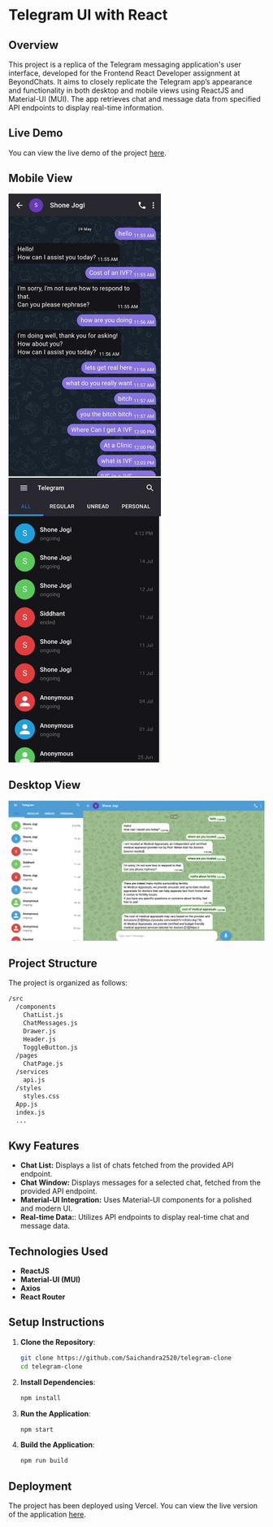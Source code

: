 # Telegram UI with React

## Overview

This project is a replica of the Telegram messaging application's user interface, developed for the Frontend React Developer assignment at BeyondChats. It aims to closely replicate the Telegram app’s appearance and functionality in both desktop and mobile views using ReactJS and Material-UI (MUI). The app retrieves chat and message data from specified API endpoints to display real-time information.

## Live Demo

You can view the live demo of the project [here](https://telegram-ui-mockup-teal.vercel.app/).


## Mobile View
<div>
<img src="src/images/img1.jpeg" alt="Mobile View" width="300"/>
<img src="src/images/img3.jpeg" alt="Mobile View" width="300"/>
<div>

## Desktop View
<img src="src/images/img4.png" alt="Mobile View" width="600"/>



## Project Structure

The project is organized as follows:

```
/src
  /components
    ChatList.js
    ChatMessages.js
    Drawer.js
    Header.js
    ToggleButton.js
  /pages
    ChatPage.js
  /services
    api.js
  /styles
    styles.css
  App.js
  index.js
  ...
```

## Kwy Features

- **Chat List:** Displays a list of chats fetched from the provided API endpoint.
- **Chat Window:** Displays messages for a selected chat, fetched from the provided API endpoint.
- **Material-UI Integration:** Uses Material-UI components for a polished and modern UI.
- **Real-time Data:**: Utilizes API endpoints to display real-time chat and message data.

## Technologies Used

- **ReactJS**
- **Material-UI (MUI)**
- **Axios**
- **React Router**


## Setup Instructions

1. **Clone the Repository**:
   ```bash
   git clone https://github.com/Saichandra2520/telegram-clone
   cd telegram-clone
   ```

2. **Install Dependencies**:
   ```bash
   npm install
   ```

3. **Run the Application**:
   ```bash
   npm start
   ```

4. **Build the Application**:
   ```bash
   npm run build
   ```

## Deployment

The project has been deployed using Vercel. You can view the live version of the application [here](https://telegram-ui-mockup-teal.vercel.app/).
